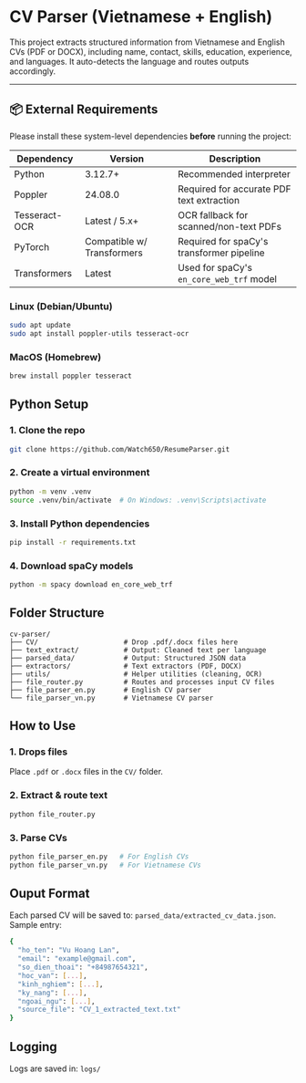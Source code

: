 # CV Parser (Vietnamese + English)

This project extracts structured information from Vietnamese and English CVs (PDF or DOCX), including name, contact, skills, education, experience, and languages. It auto-detects the language and routes outputs accordingly.

---

## 📦 External Requirements

Please install these system-level dependencies **before** running the project:

| Dependency     | Version                    | Description                                  |
|----------------|----------------------------|----------------------------------------------|
| Python         | 3.12.7+                    | Recommended interpreter                      |
| Poppler        | 24.08.0                    | Required for accurate PDF text extraction    |
| Tesseract-OCR  | Latest / 5.x+              | OCR fallback for scanned/non-text PDFs       |
| PyTorch        | Compatible w/ Transformers | Required for spaCy's transformer pipeline    |
| Transformers   | Latest                     | Used for spaCy's `en_core_web_trf` model     |

### Linux (Debian/Ubuntu)

```bash
sudo apt update
sudo apt install poppler-utils tesseract-ocr
```


### MacOS (Homebrew)

```bash
brew install poppler tesseract
```


## Python Setup

### 1. Clone the repo

```bash
git clone https://github.com/Watch650/ResumeParser.git
```

### 2. Create a virtual environment

```bash
python -m venv .venv
source .venv/bin/activate  # On Windows: .venv\Scripts\activate
```

### 3. Install Python dependencies

```bash
pip install -r requirements.txt
```

### 4. Download spaCy models

```bash
python -m spacy download en_core_web_trf
```


## Folder Structure

```
cv-parser/
├── CV/                     # Drop .pdf/.docx files here
├── text_extract/           # Output: Cleaned text per language
├── parsed_data/            # Output: Structured JSON data
├── extractors/             # Text extractors (PDF, DOCX)
├── utils/                  # Helper utilities (cleaning, OCR)
├── file_router.py          # Routes and processes input CV files
├── file_parser_en.py       # English CV parser
└── file_parser_vn.py       # Vietnamese CV parser
```


## How to Use

### 1. Drops files

Place `.pdf` or `.docx` files in the `CV/` folder.

### 2. Extract & route text

```bash
python file_router.py
```

### 3. Parse CVs

```bash
python file_parser_en.py   # For English CVs
python file_parser_vn.py   # For Vietnamese CVs
```

## Ouput Format

Each parsed CV will be saved to: `parsed_data/extracted_cv_data.json`. Sample entry:
```bash
{
  "ho_ten": "Vu Hoang Lan",
  "email": "example@gmail.com",
  "so_dien_thoai": "+84987654321",
  "hoc_van": [...],
  "kinh_nghiem": [...],
  "ky_nang": [...],
  "ngoai_ngu": [...],
  "source_file": "CV_1_extracted_text.txt"
}
```

## Logging
Logs are saved in: `logs/`
